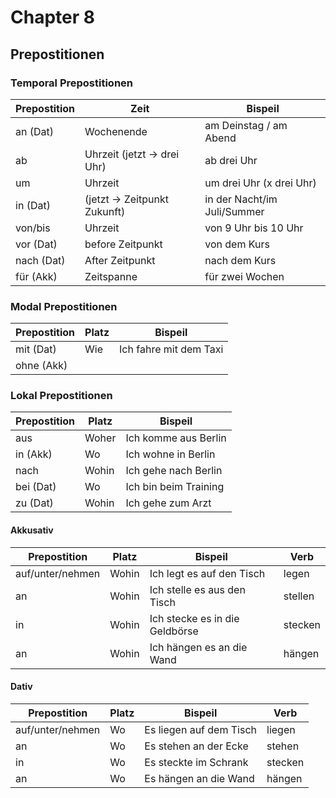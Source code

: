 # Chapter 8

## Prepostitionen

### Temporal Prepostitionen

| Prepostition| Zeit                         | Bispeil                     |
|-------------|------------------------------|-----------------------------|
| an   (Dat)  |  Wochenende                  | am Deinstag / am Abend      |
| ab          |  Uhrzeit  (jetzt -> drei Uhr)| ab drei Uhr                 |
| um          |  Uhrzeit                     | um drei Uhr (x drei Uhr)    |
| in   (Dat)  |  (jetzt -> Zeitpunkt Zukunft)| in der Nacht/im Juli/Summer |
| von/bis     |  Uhrzeit                     | von 9 Uhr bis 10 Uhr        |
| vor  (Dat)  |  before Zeitpunkt            | von dem Kurs                |
| nach (Dat)  |  After Zeitpunkt             | nach dem Kurs               |
| für  (Akk)  |  Zeitspanne                  | für zwei Wochen             |

### Modal Prepostitionen

| Prepostition| Platz| Bispeil               |
|-------------|------|-----------------------|
| mit   (Dat) |  Wie | Ich fahre mit dem Taxi|
| ohne  (Akk) |      |                       |

### Lokal Prepostitionen

| Prepostition| Platz  | Bispeil              |
|-------------|--------|----------------------|
| aus         |  Woher | Ich komme aus Berlin |
| in   (Akk)  |  Wo    | Ich wohne in Berlin  |
| nach        |  Wohin | Ich gehe nach Berlin |
| bei  (Dat)  |  Wo    | Ich bin beim Training|
| zu   (Dat)  |  Wohin | Ich gehe zum Arzt    |

#### Akkusativ

| Prepostition     | Platz  | Bispeil                       |  Verb   |
|------------------|--------|-------------------------------|---------|
| auf/unter/nehmen |  Wohin | Ich legt es auf den Tisch     |  legen  |
| an               |  Wohin | Ich stelle es aus den Tisch   |  stellen|
| in               |  Wohin | Ich stecke es in die Geldbörse|  stecken|
| an               |  Wohin | Ich hängen es an die Wand     |  hängen |

#### Dativ

| Prepostition    | Platz| Bispeil                |  Verb   |
|-----------------|------|------------------------|---------|
| auf/unter/nehmen|  Wo  | Es liegen auf dem Tisch|  liegen |
| an              |  Wo  | Es stehen an der Ecke  |  stehen |
| in              |  Wo  | Es steckte im Schrank  |  stecken|
| an              |  Wo  | Es hängen an die Wand  |  hängen |
